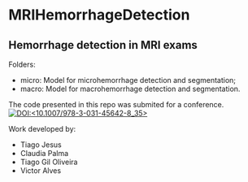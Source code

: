 # MRIHemorrhageDetection

## Hemorrhage detection in MRI exams

Folders:
- micro: Model for microhemorrhage detection and segmentation;
- macro: Model for macrohemorrhage detection and segmentation.

The code presented in this repo was submited for a conference.
[![DOI:<10.1007/978-3-031-45642-8_35>](https://img.shields.io/badge/DOI-10.1007/978--3--031--45642--8__35-blue)](https://doi.org/10.1007/978-3-031-45642-8_35)


Work developed by:
- Tiago Jesus
- Claudia Palma
- Tiago Gil Oliveira
- Victor Alves